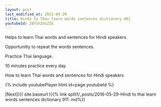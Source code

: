 ```yaml
---
layout: post
last_modified_at: 2021-03-29
title: Hindi to Thai learn words sentences dictionary 401 
youtubeId: 28TshZdsZIE
---
```

 
 
Helps to learn Thai words and sentences for Hindi speakers.

Opportunitiy to repeat the words sentences. 

Practice Thai language. 
 
10 minutes practice every day. 
 
How to learn Thai words and sentences for Hindi speakers 
 
{% include youtubePlayer.html id=page.youtubeId %}
 
 
[Next]({{ site.baseurl }}{% link  split1/_posts/2016-05-29-Hindi to thai learn words sentences dictionary 911 .md%})
 
